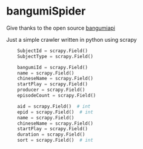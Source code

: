 # bangumiSpider

Give thanks to the open source [bangumiapi](https://github.com/bangumi/api)

Just a simple crawler written in python using scrapy

```python
    SubjectId = scrapy.Field()
    SubjectType = scrapy.Field()
```

```python
    bangumiId = scrapy.Field()
    name = scrapy.Field()
    chineseName = scrapy.Field()
    startPlay = scrapy.Field()
    producer = scrapy.Field()
    episodeCount = scrapy.Field()
```

```python
    aid = scrapy.Field()  # int
    epid = scrapy.Field()  # int
    name = scrapy.Field()
    chineseName = scrapy.Field()
    startPlay = scrapy.Field()
    duration = scrapy.Field()
    sort = scrapy.Field()  # int
```